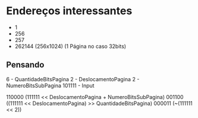 ﻿# Endereços interessantes 

- 1
- 256
- 257
- 262144 (256x1024) (1 Página no caso 32bits)

## Pensando

6 - QuantidadeBitsPagina
2 - DeslocamentoPagina
2 - NumeroBitsSubPagina
101111 - Input

110000 (111111 << DeslocamentoPagina + NumeroBitsSubPagina)
001100  ((111111 << DeslocamentoPagina) >> QuantidadeBitsPagina)
000011 (~(111111 << 2))